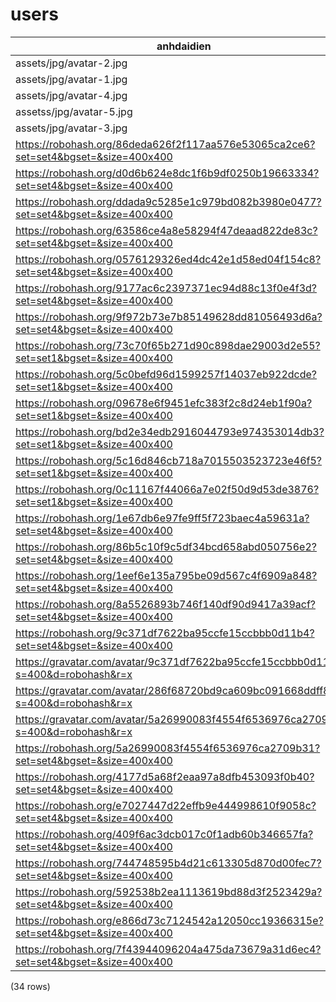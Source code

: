 users
=====

|                                     anhdaidien                                     |     name     |                           password                            |    vaitro     | trangthai |   |
|------------------------------------------------------------------------------------|--------------|---------------------------------------------------------------|---------------|-----------|---|
| assets/jpg/avatar-2.jpg                                                            | cuong1998pro | $2y$10$l4cAzWxFQei93wJEUm4KMuZGrxwxuPpO285RiLdf6Gm8Aaf7cwj5W  | administrator | hoatdong  |   |
| assets/jpg/avatar-1.jpg                                                            | hoannv       | $2y$10$cMX0hcjDo8g3R0F.shZd3.5F9Y3F4e2n4feD2eMuth3NG7FhyWDrW  | contact       | hoatdong  |   |
| assets/jpg/avatar-4.jpg                                                            | linhnv       | $2y$10$LkmpS6uCMm6Lg3V2q/6oRu4S1oXofMotTFLENgDg6qzYSd/cY9slq  | teacher       | hoatdong  |   |
| assetss/jpg/avatar-5.jpg                                                           | admin        | $2y$10$KMjVDbnMwv28Rf6fFnfDluM7z01hX0tRxVgUMGh5fT6fVAzPqpram  | administrator | hoatdong  |   |
| assets/jpg/avatar-3.jpg                                                            | phuhuynh01   | $2y$10$wKRif0mHhnAOGZt4Ux1Iq.yyfVFJla5CvmqEXl02XM4FMYj9CYPy6  | student       | hoatdong  |   |
| https://robohash.org/86deda626f2f117aa576e53065ca2ce6?set=set4&bgset=&size=400x400 | hocsinh01    | $2y$10$wKRif0mHhnAOGZt4Ux1Iq.yyfVFJla5CvmqEXl02XM4FMYj9CYPy6  | student       | hoatdong  |   |
| https://robohash.org/d0d6b624e8dc1f6b9df0250b19663334?set=set4&bgset=&size=400x400 | hocsinh02    | $2y$10$wKRif0mHhnAOGZt4Ux1Iq.yyfVFJla5CvmqEXl02XM4FMYj9CYPy6  | student       | hoatdong  |   |
| https://robohash.org/ddada9c5285e1c979bd082b3980e0477?set=set4&bgset=&size=400x400 | giaovien01   | $2y$10$wKRif0mHhnAOGZt4Ux1Iq.yyfVFJla5CvmqEXl02XM4FMYj9CYPy7  | teacher       | hoatdong  |   |
| https://robohash.org/63586ce4a8e58294f47deaad822de83c?set=set4&bgset=&size=400x400 | hocsinh03    | $2y$10$wKRif0mHhnAOGZt4Ux1Iq.yyfVFJla5CvmqEXl02XM4FMYj9CYPy8  | student       | hoatdong  |   |
| https://robohash.org/0576129326ed4dc42e1d58ed04f154c8?set=set4&bgset=&size=400x400 | hocsinh04    | $2y$10$wKRif0mHhnAOGZt4Ux1Iq.yyfVFJla5CvmqEXl02XM4FMYj9CYPy9  | student       | hoatdong  |   |
| https://robohash.org/9177ac6c2397371ec94d88c13f0e4f3d?set=set4&bgset=&size=400x400 | hocsinh05    | $2y$10$wKRif0mHhnAOGZt4Ux1Iq.yyfVFJla5CvmqEXl02XM4FMYj9CYPy10 | student       | hoatdong  |   |
| https://robohash.org/9f972b73e7b85149628dd81056493d6a?set=set4&bgset=&size=400x400 | hocsinh06    | $2y$10$wKRif0mHhnAOGZt4Ux1Iq.yyfVFJla5CvmqEXl02XM4FMYj9CYPy11 | student       | hoatdong  |   |
| https://robohash.org/73c70f65b271d90c898dae29003d2e55?set=set1&bgset=&size=400x400 | hocsinh07    | $2y$10$wKRif0mHhnAOGZt4Ux1Iq.yyfVFJla5CvmqEXl02XM4FMYj9CYPy12 | student       | hoatdong  |   |
| https://robohash.org/5c0befd96d1599257f14037eb922dcde?set=set1&bgset=&size=400x400 | hocsinh08    | $2y$10$wKRif0mHhnAOGZt4Ux1Iq.yyfVFJla5CvmqEXl02XM4FMYj9CYPy13 | student       | hoatdong  |   |
| https://robohash.org/09678e6f9451efc383f2c8d24eb1f90a?set=set1&bgset=&size=400x400 | hocsinh09    | $2y$10$wKRif0mHhnAOGZt4Ux1Iq.yyfVFJla5CvmqEXl02XM4FMYj9CYPy14 | student       | hoatdong  |   |
| https://robohash.org/bd2e34edb2916044793e974353014db3?set=set1&bgset=&size=400x400 | hocsinh10    | $2y$10$wKRif0mHhnAOGZt4Ux1Iq.yyfVFJla5CvmqEXl02XM4FMYj9CYPy15 | student       | hoatdong  |   |
| https://robohash.org/5c16d846cb718a7015503523723e46f5?set=set1&bgset=&size=400x400 | hocsinh11    | $2y$10$wKRif0mHhnAOGZt4Ux1Iq.yyfVFJla5CvmqEXl02XM4FMYj9CYPy16 | student       | hoatdong  |   |
| https://robohash.org/0c11167f44066a7e02f50d9d53de3876?set=set1&bgset=&size=400x400 | hocsinh12    | $2y$10$wKRif0mHhnAOGZt4Ux1Iq.yyfVFJla5CvmqEXl02XM4FMYj9CYPy17 | student       | hoatdong  |   |
| https://robohash.org/1e67db6e97fe9ff5f723baec4a59631a?set=set4&bgset=&size=400x400 | hocsinh13    | $2y$10$wKRif0mHhnAOGZt4Ux1Iq.yyfVFJla5CvmqEXl02XM4FMYj9CYPy18 | student       | hoatdong  |   |
| https://robohash.org/86b5c10f9c5df34bcd658abd050756e2?set=set4&bgset=&size=400x400 | hocsinh14    | $2y$10$wKRif0mHhnAOGZt4Ux1Iq.yyfVFJla5CvmqEXl02XM4FMYj9CYPy19 | student       | hoatdong  |   |
| https://robohash.org/1eef6e135a795be09d567c4f6909a848?set=set4&bgset=&size=400x400 | hocsinh15    | $2y$10$wKRif0mHhnAOGZt4Ux1Iq.yyfVFJla5CvmqEXl02XM4FMYj9CYPy20 | student       | hoatdong  |   |
| https://robohash.org/8a5526893b746f140df90d9417a39acf?set=set4&bgset=&size=400x400 | hocsinh16    | $2y$10$wKRif0mHhnAOGZt4Ux1Iq.yyfVFJla5CvmqEXl02XM4FMYj9CYPy21 | student       | hoatdong  |   |
| https://robohash.org/9c371df7622ba95ccfe15ccbbb0d11b4?set=set4&bgset=&size=400x400 | hocsinh17    | $2y$10$wKRif0mHhnAOGZt4Ux1Iq.yyfVFJla5CvmqEXl02XM4FMYj9CYPy22 | student       | hoatdong  |   |
| https://gravatar.com/avatar/9c371df7622ba95ccfe15ccbbb0d11b4?s=400&d=robohash&r=x  | hocsinh18    | $2y$10$wKRif0mHhnAOGZt4Ux1Iq.yyfVFJla5CvmqEXl02XM4FMYj9CYPy23 | student       | hoatdong  |   |
| https://gravatar.com/avatar/286f68720bd9ca609bc091668ddff81d?s=400&d=robohash&r=x  | hocsinh19    | $2y$10$wKRif0mHhnAOGZt4Ux1Iq.yyfVFJla5CvmqEXl02XM4FMYj9CYPy24 | student       | hoatdong  |   |
| https://gravatar.com/avatar/5a26990083f4554f6536976ca2709b31?s=400&d=robohash&r=x  | hocsinh20    | $2y$10$wKRif0mHhnAOGZt4Ux1Iq.yyfVFJla5CvmqEXl02XM4FMYj9CYPy25 | student       | hoatdong  |   |
| https://robohash.org/5a26990083f4554f6536976ca2709b31?set=set4&bgset=&size=400x400 | hocsinh21    | $2y$10$wKRif0mHhnAOGZt4Ux1Iq.yyfVFJla5CvmqEXl02XM4FMYj9CYPy26 | student       | hoatdong  |   |
| https://robohash.org/4177d5a68f2eaa97a8dfb453093f0b40?set=set4&bgset=&size=400x400 | hocsinh22    | $2y$10$wKRif0mHhnAOGZt4Ux1Iq.yyfVFJla5CvmqEXl02XM4FMYj9CYPy27 | student       | hoatdong  |   |
| https://robohash.org/e7027447d22effb9e444998610f9058c?set=set4&bgset=&size=400x400 | hocsinh23    | $2y$10$wKRif0mHhnAOGZt4Ux1Iq.yyfVFJla5CvmqEXl02XM4FMYj9CYPy28 | student       | hoatdong  |   |
| https://robohash.org/409f6ac3dcb017c0f1adb60b346657fa?set=set4&bgset=&size=400x400 | hocsinh24    | $2y$10$wKRif0mHhnAOGZt4Ux1Iq.yyfVFJla5CvmqEXl02XM4FMYj9CYPy29 | student       | hoatdong  |   |
| https://robohash.org/744748595b4d21c613305d870d00fec7?set=set4&bgset=&size=400x400 | hocsinh25    | $2y$10$wKRif0mHhnAOGZt4Ux1Iq.yyfVFJla5CvmqEXl02XM4FMYj9CYPy30 | student       | hoatdong  |   |
| https://robohash.org/592538b2ea1113619bd88d3f2523429a?set=set4&bgset=&size=400x400 | hocsinh26    | $2y$10$wKRif0mHhnAOGZt4Ux1Iq.yyfVFJla5CvmqEXl02XM4FMYj9CYPy31 | student       | hoatdong  |   |
| https://robohash.org/e866d73c7124542a12050cc19366315e?set=set4&bgset=&size=400x400 | hocsinh27    | $2y$10$wKRif0mHhnAOGZt4Ux1Iq.yyfVFJla5CvmqEXl02XM4FMYj9CYPy32 | student       | hoatdong  |   |
| https://robohash.org/7f43944096204a475da73679a31d6ec4?set=set4&bgset=&size=400x400 | hocsinh28    | $2y$10$wKRif0mHhnAOGZt4Ux1Iq.yyfVFJla5CvmqEXl02XM4FMYj9CYPy33 | student       | hoatdong  |   |
(34 rows)

